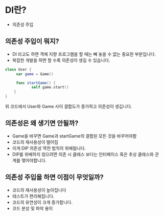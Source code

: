 # DI란?
- 의존성 주입

## 의존성 주입이 뭐지?
- DI 라고도 하면 객체 지향 프로그램을 할 때는 빼 놓을 수 없는 중요한 부분입니다.
- 복잡한 개발을 하면 할 수록 의존성이 생길 수 있습니다.

```swift
class User {
     var game = Game()

     func startGame() {
            self.game.start()
    }
}
```

위 코드에서 User와 Game 사이 결합도가 증가하고 의존성이 생깁니다.

## 의존성은 왜 생기면 안될까?

- Game을 바꾸면 Game과 startGame의 결합된 모든 것을 바꾸어야함
- 코드의 재사용성이 떨어짐
- 이게 DIP 의존성 역전 법칙의 위배됩니다.
- DIP를 위배하지 않으려면 의존 시 클래스 보다는 인터페이스 혹은 추상 클래스와 관계를  맺어야합니다.

## 의존성 주입을 하면 이점이 무엇일까?

- 코드의 재사용성이 높아집니다
- 테스트가 편리해집니다.
- 코드의 유연성이 크게 증가합니다.
- 코드 분성 및 파악 용이
